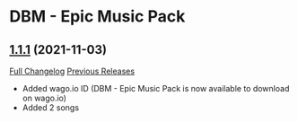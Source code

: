 # DBM - Epic Music Pack

## [1.1.1](https://github.com/ZelionGG/DBM-EpicMusicPack/tree/v1.1.1) (2021-11-03)

[Full Changelog](https://github.com/ZelionGG/DBM-EpicMusicPack/compare/v1.1...v1.1.1) [Previous Releases](https://github.com/ZelionGG/DBM-EpicMusicPack/releases)

- Added wago.io ID (DBM - Epic Music Pack is now available to download on wago.io)
- Added 2 songs
